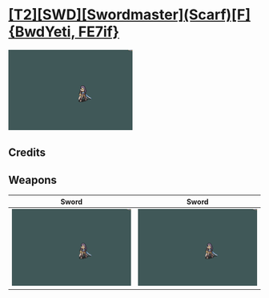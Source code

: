 # [\[T2\]\[SWD\]\[Swordmaster\]\(Scarf\)\[F\]{BwdYeti, FE7if}](./)

<img src="./1.%20Sword%20(Astra%20Crit%201)/Sword_000.png" alt="[T2][SWD][Swordmaster](Scarf)[F]{BwdYeti, FE7if} standing" />

## Credits



## Weapons


|Sword |Sword |
|  :---: | :---: |
| <img alt="Sword animation" src="./1.%20Sword%20(Astra%20Crit%201)/Sword.gif" /> | <img alt="Sword animation" src="./1.%20Sword%20(Astra%20Crit%202)/Sword.gif" /> |
